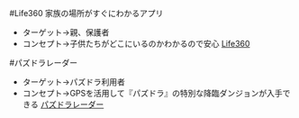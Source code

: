#Life360 家族の場所がすぐにわかるアプリ
* ターゲット→親、保護者
* コンセプト→子供たちがどこにいるのかわかるので安心
[Life360](http://life360.yahoo.co.jp/)

#パズドラレーダー
* ターゲット→パズドラ利用者
* コンセプト→GPSを活用して『パズドラ』の特別な降臨ダンジョンが入手できる
[パズドラレーダー](https://padr.gungho.jp/)
